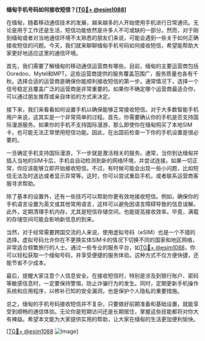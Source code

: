 **缅甸手机号码如何接收短信？[[TG💪+ @esim1088](https://t.me/s/esim1088)]**

在缅甸，随着移动通信技术的发展，越来越多的人开始使用手机进行日常通讯。无论是用于工作还是生活，短信功能依然是许多人不可或缺的一部分。然而，对于刚到缅甸或者对当地通信环境不太熟悉的朋友们来说，可能会遇到一些关于如何正确接收短信的问题。今天，我们就来聊聊缅甸手机号码如何接收短信，希望能帮助大家更好地适应这里的通信环境。

首先，我们需要了解缅甸的移动通信运营商有哪些。目前，缅甸的主要运营商包括Ooredoo、Mytel和MPT。这些运营商提供的服务覆盖范围广，服务质量也各有千秋。选择合适的运营商是确保你能顺利接收短信的第一步。通常情况下，选择一个信号稳定且覆盖广泛的运营商是非常重要的。如果你不确定哪个运营商最适合你，可以通过朋友推荐或亲自体验的方式来决定。

接下来，我们来看看如何设置手机以确保能够正常接收短信。对于大多数智能手机用户来说，这其实是一个非常简单的过程。首先，你需要确认你的手机是否支持国际漫游服务。如果你的手机不支持国际漫游，那么即使你在缅甸购买了本地SIM卡，也可能无法正常使用短信功能。因此，在出国前检查一下你的手机设置是很必要的。

一旦确定手机支持国际漫游，下一步就是激活相关的服务。通常，当你到达缅甸并插入当地的SIM卡后，手机会自动检测到新的网络环境，并尝试连接。如果一切正常，你应该能够立即开始接收短信。不过，有时候可能会出现一些小问题，比如短信无法及时送达或者显示异常等。这时，你可以尝试重启手机，或者联系运营商客服寻求帮助。

除了基本的设置外，还有一些技巧可以帮助你更有效地接收短信。例如，确保你的手机语言设置为英文或其他常用语言，这样可以避免因语言障碍导致的信息误解。此外，定期清理手机内存，尤其是短信存储空间，也能提高接收效率。毕竟，满载的存储空间可能会影响新信息的到来。

当然，对于经常需要跨国交流的人来说，使用虚拟号码（eSIM）也是一个不错的选择。虚拟号码允许你在不更换实体SIM卡的情况下切换不同的国家和地区网络，非常适合频繁旅行的人士。通过一些专业的服务平台，如[TG💪+ @esim1088](https://t.me/s/esim1088)，你可以轻松获取一个缅甸号码，并享受便捷的服务体验。这种方式不仅方便快捷，还能节省不少成本。

最后，提醒大家注意个人信息安全。在接收短信时，特别是涉及到银行账户、密码等敏感信息时，一定要保持警惕，防止诈骗行为的发生。同时，定期更新手机操作系统和应用程序，以修补已知的安全漏洞，也是保护个人隐私的重要措施。

总之，缅甸的手机号码接收短信并不复杂，只要做好前期准备和基础设置，就能享受到顺畅的通信体验。无论你是短期访问还是长期居住，掌握这些技能都将对你大有裨益。希望本文能为大家提供实用的帮助，让大家在缅甸的生活更加便利愉快。

[[TG💪+ @esim1088](https://t.me/s/esim1088) ![Image](https://i.postimg.cc/4NQfJmqS/Snipaste-2025-05-13-00-14-12.png)]